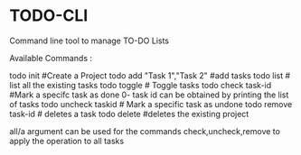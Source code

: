 # TODO-CLI
Command line tool to manage TO-DO Lists

Available Commands :

todo init #Create a Project
todo add "Task 1","Task 2" #add tasks
todo list # list all the existing tasks
todo toggle # Toggle tasks
todo check task-id #Mark a specifc task as done 0- task id can be obtained by printing the list of tasks
todo uncheck taskid # Mark a specific task as undone
todo remove task-id # deletes a task
todo delete #deletes the existing project

all/a argument can be used for the commands check,uncheck,remove to apply the operation to all tasks